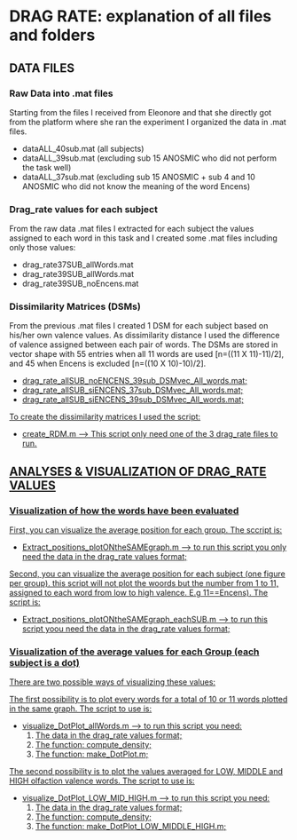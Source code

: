 # DRAG RATE: explanation of all files and folders

## DATA FILES

### Raw Data into .mat files
Starting from the files I received from Eleonore and that she directly got from the platform where she ran the experiment I organized the data in .mat files.

- dataALL_40sub.mat (all subjects)
- dataALL_39sub.mat (excluding sub 15 ANOSMIC who did not perform the task well)
- dataALL_37sub.mat (excluding sub 15 ANOSMIC + sub 4 and 10 ANOSMIC who did not know the meaning of the word Encens)

### Drag_rate values for each subject
From the raw data .mat files I extracted for each subject the values assigned to each word in this task and I created some .mat files including only those values:

- drag_rate37SUB_allWords.mat
- drag_rate39SUB_allWords.mat
- drag_rate39SUB_noEncens.mat

### Dissimilarity Matrices (DSMs)
From the previous .mat files I created 1 DSM for each subject based on his/her own valence values. As dissimilarity distance I used the difference of valence assigned between each pair of words.
The DSMs are stored in vector shape with 55 entries when all 11 words are used [n=((11 X 11)-11)/2], and 45 when Encens is excluded [n=((10 X 10)-10)/2].

- <u>drag_rate_allSUB_noENCENS_39sub_DSMvec_All_words.mat<u>;
- drag_rate_allSUB_siENCENS_37sub_DSMvec_All_words.mat;
- drag_rate_allSUB_siENCENS_39sub_DSMvec_All_words.mat;

To create the dissimilarity matrices I used the script:
- create_RDM.m
 --> This script only need one of the 3 drag_rate files to run.

## ANALYSES & VISUALIZATION OF DRAG_RATE VALUES

### Visualization of how the words have been evaluated 

First, you can visualize the average position for each group. The sccript is:
- Extract_positions_plotONtheSAMEgraph.m --> to run this script you only need the data in the drag_rate values format;

Second, you can visualize the average position for each subject (one figure per group). 
this script will not plot the woords but the number from 1 to 11, assigned to each word from low to high valence. E.g 11==Encens). The script is:
 - Extract_positions_plotONtheSAMEgraph_eachSUB.m  --> to run this script yoou need the data in the drag_rate values format;
 

### Visualization of the average values for each Group (each subject is a dot)
There are two possible ways of visualizing these values:

The first possibility is to plot every words for a total of 10 or 11 words plotted in the same graph. The script to use is:
- visualize_DotPlot_allWords.m
     --> to run this script you need:
     1. The data in the drag_rate values format;
     2. The function: compute_density;
     3. The function: make_DotPlot.m;

The second possibility is to plot the values averaged for LOW, MIDDLE and HIGH olfaction valence words. The script to use is:
- visualize_DotPlot_LOW_MID_HIGH.m
  --> to run this script you need:
     1. The data in the drag_rate values format;
     2. The function: compute_density;
     3. The function: make_DotPlot_LOW_MIDDLE_HIGH.m;

 
 
